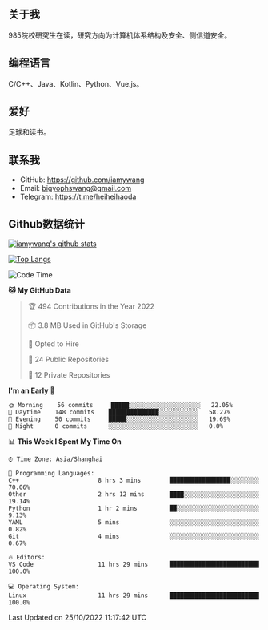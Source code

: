 ## 关于我

985院校研究生在读，研究方向为计算机体系结构及安全、侧信道安全。

## 编程语言

C/C++、Java、Kotlin、Python、Vue.js。

## 爱好

足球和读书。

## 联系我

- GitHub: https://github.com/iamywang
- Email: bigyophswang@gmail.com
- Telegram: https://t.me/heiheihaoda

## Github数据统计

[![iamywang's github stats](https://github-readme-stats.vercel.app/api?username=iamywang&count_private=true&show_icons=true)]()

[![Top Langs](https://github-readme-stats.vercel.app/api/top-langs/?username=iamywang&layout=compact)]()

<!--START_SECTION:waka-->
![Code Time](http://img.shields.io/badge/Code%20Time-622%20hrs%2048%20mins-blue)

**🐱 My GitHub Data** 

> 🏆 494 Contributions in the Year 2022
 > 
> 📦 3.8 MB Used in GitHub's Storage 
 > 
> 💼 Opted to Hire
 > 
> 📜 24 Public Repositories 
 > 
> 🔑 12 Private Repositories  
 > 
**I'm an Early 🐤** 

```text
🌞 Morning    56 commits     █████░░░░░░░░░░░░░░░░░░░░   22.05% 
🌆 Daytime    148 commits    ██████████████░░░░░░░░░░░   58.27% 
🌃 Evening    50 commits     █████░░░░░░░░░░░░░░░░░░░░   19.69% 
🌙 Night      0 commits      ░░░░░░░░░░░░░░░░░░░░░░░░░   0.0%

```


📊 **This Week I Spent My Time On** 

```text
⌚︎ Time Zone: Asia/Shanghai

💬 Programming Languages: 
C++                      8 hrs 3 mins        █████████████████░░░░░░░░   70.06% 
Other                    2 hrs 12 mins       ████░░░░░░░░░░░░░░░░░░░░░   19.14% 
Python                   1 hr 2 mins         ██░░░░░░░░░░░░░░░░░░░░░░░   9.13% 
YAML                     5 mins              ░░░░░░░░░░░░░░░░░░░░░░░░░   0.82% 
Git                      4 mins              ░░░░░░░░░░░░░░░░░░░░░░░░░   0.67%

🔥 Editors: 
VS Code                  11 hrs 29 mins      █████████████████████████   100.0%

💻 Operating System: 
Linux                    11 hrs 29 mins      █████████████████████████   100.0%

```


 Last Updated on 25/10/2022 11:17:42 UTC
<!--END_SECTION:waka-->
